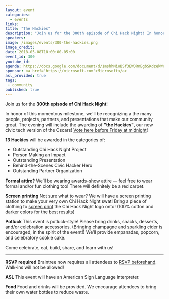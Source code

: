 ```yaml
---
layout: event
categories: 
  - events
links:
title: "The Hackies"
description: "Join us for the 300th episode of Chi Hack Night! In honor of this momentous milestone, we’ll be recognizing a few of the many people, projects, partners, and presentations that make our community great. The evening will include the awarding of “the Hackies”, our new civic tech version of the Oscars!"
speakers:
image: /images/events/300-the-hackies.png
image_credit: 
date: 2018-05-08T18:00:00-05:00
event_id: 300
youtube_id: 
agenda: https://docs.google.com/document/d/1mshhMioBSf3EWDRnBgbSKdzekWeWilt4Q5XLsAUHgdI/edit#
sponsor: <a href='https://microsoft.com'>Microsoft</a>
asl_provided: true
tags: 
 - community
published: true
---
```


Join us for the **300th episode of Chi Hack Night**! 

In honor of this momentous milestone, we’ll be recognizing a the many people, projects, partners, and presentations that make our community great. The evening will include the awarding of **"the Hackies"**, our new civic tech version of the Oscars! [Vote here before Friday at midnight](https://bit.ly/hacknightawards)!

**13 Hackies** will be awarded in the categories of:

* Outstanding Chi Hack Night Project
* Person Making an Impact
* Outstanding Presentation
* Behind-the-Scenes Civic Hacker Hero
* Outstanding Partner Organization

**Formal attire?** We’ll be wearing awards-show attire — feel free to wear formal and/or fun clothing too! There will definitely be a red carpet.

**Screen printing** Not sure what to wear? We will have a screen printing station to make your very own Chi Hack Night swat! Bring a piece of clothing to [screen print](https://en.wikipedia.org/wiki/Screen_printing) the Chi Hack Night logo onto! (100% cotton and darker colors for the best results)

**Potluck** This event is potluck-style! Please bring drinks, snacks, desserts, and/or celebration accessories. (Bringing champagne and sparkling cider is encouraged, in the spirit of the event!) We’ll provide empanadas, popcorn, and celebratory cookie cake.

Come celebrate, eat, build, share, and learn with us!

---

**RSVP required** Braintree now requires all attendees to [RSVP beforehand](https://www.eventbrite.com/e/chi-hack-night-registration-41703945624). Walk-ins will not be allowed!

**ASL** This event will have an American Sign Language interpreter.

**Food** Food and drinks will be provided. We encourage attendees to bring their own water bottles to reduce waste.